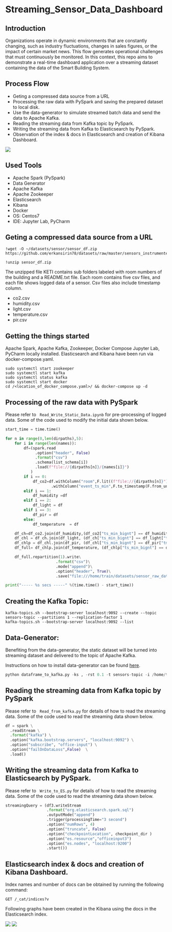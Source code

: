 # Streaming_Sensor_Data_Dashboard
## Introduction
Organizations operate in dynamic environments that are constantly changing, such as industry 
fluctuations, changes in sales figures, or the impact of certain market news. 
This flow generates operational challenges that must continuously be monitored. 
In this context, this repo aims to demonstrate a real-time dashboard application over a streaming
dataset containing the data of the Smart Building System.

## Process Flow
- Geting a compressed data source from a URL
- Processing the raw data with PySpark and saving the prepared dataset to local disk.
- Use the data-generator to simulate streamed batch data and send the data to Apache Kafka.
- Reading the streaming data from Kafka topic by PySpark.
- Writing the streaming data from Kafka to Elasticsearch by PySpark.
- Observation of the index & docs in Elasticsearch and creation of Kibana Dashboard.

![](https://github.com/yoetli/Streaming_Sensor_Data_Dashboard/blob/main/images/final_pro_pic2.jpg)

## Used Tools

- Apache Spark (PySpark)
- Data Generator
- Apache Kafka
- Apache Zookeeper
- Elasticsearch
- Kibana
- Docker
- OS: Centos7
- IDE: Jupyter Lab, PyCharm

## Geting a compressed data source from a URL


```shell
!wget -O ~/datasets/sensor/sensor_df.zip https://github.com/erkansirin78/datasets/raw/master/sensors_instrumented_in_an_office_building_dataset.zip
```
```shell
!unzip sensor_df.zip
```
The unzipped file KETI contains sub folders labeled with room numbers of the building and a README.txt file. Each room contains five csv files, and each file shows logged data of a sensor. Csv files also include timestamp column.

- co2.csv
- humidity.csv
- light.csv
- temperature.csv
- pir.csv

## Getting the things started
Apache Spark, Apache Kafka, Zookeeper, Docker Compose Jupyter Lab, PyCharm locally installed.
Elasticsearch and Kibana have been run via docker-compose.yaml.
```shell
sudo systemctl start zookeeper
sudo systemctl start kafka
sudo systemctl status kafka
sudo systemctl start docker
cd /<location_of_docker_compose.yaml>/ && docker-compose up -d
``` 
## Processing of the raw data with PySpark

Please refer to ``` Read_Write_Static_Data.ipynb``` for pre-processing of logged data.
Some of the code used to modify the initial data shown below. 

```python
start_time = time.time()

for n in range(0,len(dirpaths),5):
    for i in range(len(names)):
        df=(spark.read
             .option("header", False)
             .format("csv")
             .schema(list_schema[i])
             .load(f"file://{dirpaths[n]}/{names[i]}")
           )
        if i == 0:
            df_co2=df.withColumn("room",F.lit((f"file://{dirpaths[n]}").split("/")[-1]))\
                    .withColumn("event_ts_min",F.to_timestamp(F.from_unixtime(F.col("ts_min_bignt"),'yyyy-MM-dd HH:mm:ss')))
        elif i == 1:
            df_humidity =df
        elif i == 2:
            df_light = df
        elif i == 3:
            df_pir = df
        else:
            df_temperature  = df

    df_ch=df_co2.join(df_humidity,(df_co2["ts_min_bignt"] == df_humidity["tmstmp1"]),"inner")
    df_chl = df_ch.join(df_light, (df_ch["ts_min_bignt"] == df_light["tmstmp2"]),"inner")
    df_chlp = df_chl.join(df_pir, (df_chl["ts_min_bignt"] == df_pir["tmstmp3"]),"inner")
    df_full= df_chlp.join(df_temperature, (df_chlp["ts_min_bignt"] == df_temperature["tmstmp4"]),"inner")

    df_full.repartition(1).write\
                      .format("csv")\
                      .mode("append")\
                      .option("header", True)\
                      .save("file:///home/train/datasets/sensor_raw_dataset/output/")

print("----- %s secs -----" %(time.time() - start_time))
```


## Creating the Kafka Topic:
``` shell
kafka-topics.sh --bootstrap-server localhost:9092 --create --topic sensors-topic --partitions 1 --replication-factor 1 
kafka-topics.sh --bootstrap-server localhost:9092 --list
``` 
## Data-Generator:

Benefiting from the data-generator, the static dataset will be turned into streaming dataset and delivered to the topic of Apache Kafka.  

Instructions on how to install data-generator can be found [here](https://github.com/erkansirin78/data-generator).

```python
python dataframe_to_kafka.py -ks , -rst 0.1 -t sensors-topic -i /home/train/datasets/sensor_raw_dataset/datagen_input
```

##  Reading the streaming data from Kafka topic by PySpark

Please refer to ``` Read_from_kafka.py``` for details of how to read the streaming data.
Some of the code used to read the streaming data shown below. 

```python
df = spark \
  .readStream \
  .format("kafka") \
  .option("kafka.bootstrap.servers", "localhost:9092") \
  .option("subscribe", "office-input") \
  .option("failOnDataLoss",False)  \
  .load()
```
##  Writing the streaming data from Kafka to Elasticsearch by PySpark.
Please refer to ``` Write_to_ES.py``` for details of how to read the streaming data.
Some of the code used to read the streaming data shown below. 

```python
streamingQuery = (df3.writeStream
                  .format("org.elasticsearch.spark.sql")
                  .outputMode("append")
                  .trigger(processingTime="3 second")
                  .option("numRows", 4)
                  .option("truncate", False)
                  .option("checkpointLocation", checkpoint_dir )
                  .option("es.resource","officeinput3")
                  .option("es.nodes", "localhost:9200")
                  .start())
```
## Elasticsearch index & docs and creation of Kibana Dashboard.

Index names and number of docs can be obtained by running the following command:

```
GET /_cat/indices?v
```

Following graphs have been created in the Kibana using the docs in the Elasticsearch index.

![](https://github.com/yoetli/Streaming_Sensor_Data_Dashboard/blob/main/images/Kibana_graphs_1.jpg)
![](https://github.com/yoetli/Streaming_Sensor_Data_Dashboard/blob/main/images/Kibana_graphs_2.jpg)
